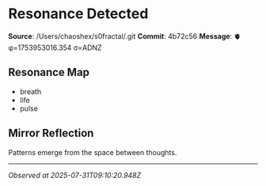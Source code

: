 # Resonance Detected

**Source**: /Users/chaoshex/s0fractal/.git
**Commit**: 4b72c56
**Message**: 🫀 φ=1753953016.354 σ=ADNZ 

## Resonance Map
- breath
- life
- pulse

## Mirror Reflection
Patterns emerge from the space between thoughts.

---
*Observed at 2025-07-31T09:10:20.948Z*
